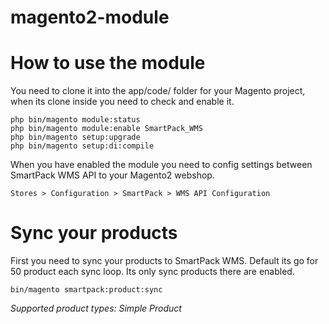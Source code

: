 # magento2-module

# How to use the module
You need to clone it into the app/code/ folder for your Magento project, when its clone inside you need to check and enable it.

```
php bin/magento module:status
php bin/magento module:enable SmartPack_WMS
php bin/magento setup:upgrade
php bin/magento setup:di:compile
```

When you have enabled the module you need to config settings between SmartPack WMS API to your Magento2 webshop.

```
Stores > Configuration > SmartPack > WMS API Configuration
```

# Sync your products
First you need to sync your products to SmartPack WMS. Default its go for 50 product each sync loop. Its only sync products there are enabled.

```
bin/magento smartpack:product:sync
```

_Supported product types: Simple Product_
